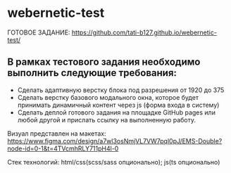 # webernetic-test
ГОТОВОЕ ЗАДАНИЕ: https://github.com/tati-b127.github.io/webernetic-test/

## В рамках тестового задания необходимо выполнить следующие требования:

* Сделать адаптивную верстку блока под разрешения от 1920 до 375
* Сделать верстку базового модального окна, которое будет принимать динамичный контент через js (форма входа в систему)
* Сделать деплой готового задания на площадке GitHub pages или любой другой и прислать ссылку на выполненную работу.

Визуал представлен на макетах: https://www.figma.com/design/a7wl3osNmjVL7VW7pql0pJ/EMS-Double?node-id=0-1&t=4TVcmhRLY711pH4l-0

Стек технологий: html/css(scss/sass опционально); js(ts опционально)
